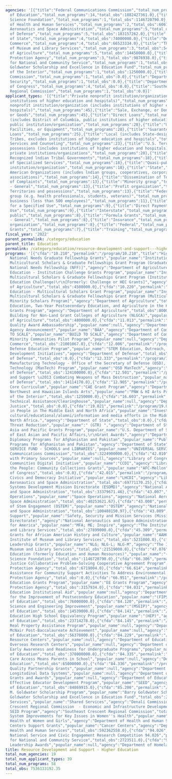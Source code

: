 ```yaml
---
agencies: '[{"title":"Federal Communications Commission","total_num_programs":1,"total_obs":3224900000.0},{"title":"Department
  of Education","total_num_programs":14,"total_obs":1882427361.0},{"title":"National
  Science Foundation","total_num_programs":1,"total_obs":1146720790.0},{"title":"Department
  of Health and Human Services","total_num_programs":2,"total_obs":606773706.0},{"title":"National
  Aeronautics and Space Administration","total_num_programs":5,"total_obs":266081290.35},{"title":"Department
  of Defense","total_num_programs":5,"total_obs":183157262.0},{"title":"Department
  of State","total_num_programs":4,"total_obs":74000000.0},{"title":"Department of
  Commerce","total_num_programs":4,"total_obs":66523334.0},{"title":"The Institute
  of Museum and Library Services","total_num_programs":3,"total_obs":54649000.0},{"title":"Department
  of Agriculture","total_num_programs":5,"total_obs":14450000.0},{"title":"Environmental
  Protection Agency","total_num_programs":3,"total_obs":9876938.0},{"title":"Corporation
  for National and Community Service","total_num_programs":1,"total_obs":2723511.0},{"title":"Barry
  Goldwater Scholarship and Excellence in Education Fund","total_num_programs":1,"total_obs":2600000.0},{"title":"Department
  of the Interior","total_num_programs":1,"total_obs":1250000.0},{"title":"Denali
  Commission","total_num_programs":1,"total_obs":0.0},{"title":"Department of Homeland
  Security","total_num_programs":1,"total_obs":0.0},{"title":"Department of Justice","total_num_programs":1,"total_obs":0.0},{"title":"Library
  of Congress","total_num_programs":4,"total_obs":0.0},{"title":"Southeast Crescent
  Regional Commission","total_num_programs":1,"total_obs":0.0}]'
applicant_types: '[{"title":"Private nonprofit institution/organization (includes
  institutions of higher education and hospitals)","total_num_programs":47},{"title":"Public
  nonprofit institution/organization (includes institutions of higher education and
  hospitals)","total_num_programs":45},{"title":"Sale, Exchange, or Donation of Property
  or Goods","total_num_programs":45},{"title":"Direct Loans","total_num_programs":33},{"title":"State
  (includes District of Columbia, public institutions of higher education and hospitals)","total_num_programs":33},{"title":"Other
  public institution/organization","total_num_programs":28},{"title":"Use of Property,
  Facilities, or Equipment","total_num_programs":28},{"title":"Guaranteed / Insured
  Loans","total_num_programs":25},{"title":"Local (includes State-designated lndian
  Tribes, excludes institutions of higher education and hospitals","total_num_programs":25},{"title":"Advisory
  Services and Counseling","total_num_programs":23},{"title":"U.S. Territories and
  possessions (includes institutions of higher education and hospitals)","total_num_programs":23},{"title":"Other
  private institutions/organizations","total_num_programs":20},{"title":"Federally
  Recognized lndian Tribal Governments","total_num_programs":18},{"title":"Provision
  of Specialized Services","total_num_programs":18},{"title":"Quasi-public nonprofit
  institution/organization","total_num_programs":18},{"title":"State","total_num_programs":15},{"title":"Native
  American Organizations (includes lndian groups, cooperatives, corporations, partnerships,
  associations)","total_num_programs":14},{"title":"Dissemination of Technical Information","total_num_programs":13},{"title":"Investigation
  of Complaints","total_num_programs":13},{"title":"Minority group","total_num_programs":13},{"title":"Non-Government
  - General","total_num_programs":13},{"title":"Profit organization","total_num_programs":13},{"title":"U.S.
  Territories and possessions","total_num_programs":13},{"title":"Federal Employment","total_num_programs":12},{"title":"Specialized
  group (e.g. health professionals, students, veterans)","total_num_programs":12},{"title":"Small
  business (less than 500 employees)","total_num_programs":11},{"title":"Direct Payments
  for a Specified Use","total_num_programs":9},{"title":"Direct Payments with Unrestricted
  Use","total_num_programs":9},{"title":"Interstate","total_num_programs":9},{"title":"Intrastate","total_num_programs":9},{"title":"Anyone/general
  public","total_num_programs":8},{"title":"Formula Grants","total_num_programs":8},{"title":"Government
  - General","total_num_programs":8},{"title":"Insurance","total_num_programs":8},{"title":"Sponsored
  organization","total_num_programs":8},{"title":"Federal","total_num_programs":7},{"title":"Individual/Family","total_num_programs":7},{"title":"Project
  Grants","total_num_programs":7},{"title":"Training","total_num_programs":7}]'
fiscal_year: '2022'
parent_permalink: /category/education
parent_title: Education
permalink: /category/education/resource-development-and-support---higher-education
programs: '[{"cfda":"10.210","permalink":"/program/10.210","title":"Higher Education
  National Needs Graduate Fellowship Grants","popular_name":"Institution Challenge,
  Multicultural Scholars & Graduate Fellowships Grant Program (Graduate Fellowships)\r\n\r\n[Formerly:
  National Needs Fellowship (NFF)]","agency":"Department of Agriculture","total_obs":3100000.0},{"cfda":"10.217","permalink":"/program/10.217","title":"Higher
  Education - Institution Challenge Grants Program","popular_name":"Institution Challenge,
  Multicultural Scholars & Graduate Fellowships Grant Program (Institution Higher
  Education Challenge)\r\n[Formerly: Challenge or HEC Grants]","agency":"Department
  of Agriculture","total_obs":4500000.0},{"cfda":"10.220","permalink":"/program/10.220","title":"Higher
  Education - Multicultural Scholars Grant Program","popular_name":"Institution Challenge,
  Multicultural Scholars & Graduate Fellowships Grant Program (Multicultural Scholars)\r\n\r\n[Formerly:
  Minority Scholars Program]","agency":"Department of Agriculture","total_obs":1250000.0},{"cfda":"10.226","permalink":"/program/10.226","title":"Secondary
  Education, Two-Year Postsecondary Education, and Agriculture in the K-12 Classroom","popular_name":"SPECA
  Grants Program","agency":"Department of Agriculture","total_obs":800000.0},{"cfda":"10.326","permalink":"/program/10.326","title":"Capacity
  Building for Non-Land Grant Colleges of Agriculture (NLGCA)","popular_name":null,"agency":"Department
  of Agriculture","total_obs":4800000.0},{"cfda":"11.013","permalink":"/program/11.013","title":"Education
  Quality Award Ambassadorship","popular_name":null,"agency":"Department of Commerce","total_obs":0.0},{"cfda":"11.015","permalink":"/program/11.015","title":"Broad
  Agency Announcement","popular_name":"BAA","agency":"Department of Commerce","total_obs":522267.0},{"cfda":"11.024","permalink":"/program/11.024","title":"BUILD
  TO SCALE","popular_name":"BUILD TO SCALE","agency":"Department of Commerce","total_obs":45000000.0},{"cfda":"11.028","permalink":"/program/11.028","title":"Connecting
  Minority Communities Pilot Program","popular_name":null,"agency":"Department of
  Commerce","total_obs":21001067.0},{"cfda":"12.006","permalink":"/program/12.006","title":"National
  Defense Education Program","popular_name":"STEM Education, Outreach, and Workforce
  Development Initiatives","agency":"Department of Defense","total_obs":24943092.0},{"cfda":"12.014","permalink":"/program/12.014","title":"OnRampII","popular_name":"OnRampII","agency":"Department
  of Defense","total_obs":0.0},{"cfda":"12.333","permalink":"/program/12.333","title":"Advanced
  Manufacturing Technology - Office of the Secretary of Defense (OSD), Manufacturing
  Technology (ManTech) Program","popular_name":"OSD ManTech","agency":"Department
  of Defense","total_obs":124100000.0},{"cfda":"12.501","permalink":"/program/12.501","title":"Training
  and Support \u2013 Combating Weapons of Mass Destruction","popular_name":null,"agency":"Department
  of Defense","total_obs":14114170.0},{"cfda":"12.905","permalink":"/program/12.905","title":"CyberSecurity
  Core Curriculum","popular_name":"CAE Grant Program","agency":"Department of Defense","total_obs":20000000.0},{"cfda":"15.071","permalink":"/program/15.071","title":"Pacific
  Northwest and Hawaiian Islands Arts","popular_name":"PNW & HI Arts Program","agency":"Department
  of the Interior","total_obs":1250000.0},{"cfda":"16.603","permalink":"/program/16.603","title":"Corrections
  Technical Assistance/Clearinghouse","popular_name":null,"agency":"Department of
  Justice","total_obs":0.0},{"cfda":"19.021","permalink":"/program/19.021","title":"Investing
  in People in The Middle East and North Africa","popular_name":"Investing in people/
  cultural/educational/alumni/information and media efforts in the Middle East and
  North Africa.","agency":"Department of State","total_obs":0.0},{"cfda":"19.033","permalink":"/program/19.033","title":"Global
  Threat Reduction","popular_name":" (GTR) ","agency":"Department of State","total_obs":74000000.0},{"cfda":"19.124","permalink":"/program/19.124","title":"East
  Asia and Pacific Grants Program","popular_name":"U.S. Department of State, Bureau
  of East Asian and Pacific Affairs,\r\nGrant Awards","agency":"Department of State","total_obs":0.0},{"cfda":"19.501","permalink":"/program/19.501","title":"Public
  Diplomacy Programs for Afghanistan and Pakistan","popular_name":"Public Diplomacy
  Programs for Afghanistan and Pakistan","agency":"Department of State","total_obs":0.0},{"cfda":"32.004","permalink":"/program/32.004","title":"UNIVERSAL
  SERVICE FUND - SCHOOLS and LIBRARIES","popular_name":"UNIVERSAL SERVICE - E-RATE","agency":"Federal
  Communications Commission","total_obs":3224900000.0},{"cfda":"42.010","permalink":"/program/42.010","title":"Teaching
  with Primary Sources","popular_name":null,"agency":"Library of Congress","total_obs":0.0},{"cfda":"42.012","permalink":"/program/42.012","title":"Connecting
  Communities Digital Initiative","popular_name":"CCDI","agency":"Library of Congress","total_obs":0.0},{"cfda":"42.013","permalink":"/program/42.013","title":"Of
  the People: Community Collections Grants","popular_name":"AFC-Mellon","agency":"Library
  of Congress","total_obs":0.0},{"cfda":"42.015","permalink":"/program/42.015","title":"Lewis-Houghton
  Civics and Democracy Initiative","popular_name":"LHCDI","agency":"Library of Congress","total_obs":0.0},{"cfda":"43.002","permalink":"/program/43.002","title":"Aeronautics","popular_name":"Aeronautics","agency":"National
  Aeronautics and Space Administration","total_obs":69771170.25},{"cfda":"43.003","permalink":"/program/43.003","title":"Exploration","popular_name":"Exploration
  Systems Development Mission Directorate (ESDMD)","agency":"National Aeronautics
  and Space Administration","total_obs":33379671.46},{"cfda":"43.007","permalink":"/program/43.007","title":"Space
  Operations","popular_name":"Space Operations","agency":"National Aeronautics and
  Space Administration","total_obs":40253621.67},{"cfda":"43.008","permalink":"/program/43.008","title":"Office
  of Stem Engagement (OSTEM)","popular_name":"OSTEM","agency":"National Aeronautics
  and Space Administration","total_obs":100488150.97},{"cfda":"43.009","permalink":"/program/43.009","title":"Mission
  Support","popular_name":"Safety, Security and Mission Services (Mission Support
  Directorate)","agency":"National Aeronautics and Space Administration","total_obs":22188676.0},{"cfda":"45.301","permalink":"/program/45.301","title":"Museums
  for America","popular_name":"MFA; ME; Inspire","agency":"The Institute of Museum
  and Library Services","total_obs":27899000.0},{"cfda":"45.309","permalink":"/program/45.309","title":"Museum
  Grants for African American History and Culture","popular_name":"AAHC","agency":"The
  Institute of Museum and Library Services","total_obs":5231000.0},{"cfda":"45.312","permalink":"/program/45.312","title":"National
  Leadership Grants","popular_name":"NLG; NLG-L; NLG-M","agency":"The Institute of
  Museum and Library Services","total_obs":21519000.0},{"cfda":"47.076","permalink":"/program/47.076","title":"STEM
  Education (formerly Education and Human Resources)","popular_name":"(EDU)","agency":"National
  Science Foundation","total_obs":1146720790.0},{"cfda":"66.306","permalink":"/program/66.306","title":"Environmental
  Justice Collaborative Problem-Solving Cooperative Agreement Program","popular_name":"EJCPS","agency":"Environmental
  Protection Agency","total_obs":6719004.0},{"cfda":"66.614","permalink":"/program/66.614","title":"Financial
  Assistance For Community Support Activities To Address Environmental Justice Issues","popular_name":null,"agency":"Environmental
  Protection Agency","total_obs":0.0},{"cfda":"66.951","permalink":"/program/66.951","title":"Environmental
  Education Grants Program","popular_name":"EE Grants Program","agency":"Environmental
  Protection Agency","total_obs":3157934.0},{"cfda":"84.031","permalink":"/program/84.031","title":"Higher
  Education Institutional Aid","popular_name":null,"agency":"Department of Education","total_obs":1087172000.0},{"cfda":"84.116","permalink":"/program/84.116","title":"Fund
  for the Improvement of Postsecondary Education","popular_name":"(FIPSE)","agency":"Department
  of Education","total_obs":76000000.0},{"cfda":"84.120","permalink":"/program/84.120","title":"Minority
  Science and Engineering Improvement","popular_name":"(MSEIP)","agency":"Department
  of Education","total_obs":14539000.0},{"cfda":"84.141","permalink":"/program/84.141","title":"Migrant
  Education High School Equivalency Program","popular_name":"(HEP)","agency":"Department
  of Education","total_obs":23714278.0},{"cfda":"84.145","permalink":"/program/84.145","title":"Federal
  Real Property Assistance Program","popular_name":null,"agency":"Department of Education","total_obs":0.0},{"cfda":"84.217","permalink":"/program/84.217","title":"TRIO
  McNair Post-Baccalaureate Achievement","popular_name":null,"agency":"Department
  of Education","total_obs":56378000.0},{"cfda":"84.229","permalink":"/program/84.229","title":"Language
  Resource Centers","popular_name":null,"agency":"Department of Education","total_obs":2846768.0},{"cfda":"84.274","permalink":"/program/84.274","title":"American
  Overseas Research Centers","popular_name":null,"agency":"Department of Education","total_obs":1015400.0},{"cfda":"84.334","permalink":"/program/84.334","title":"Gaining
  Early Awareness and Readiness for Undergraduate Programs","popular_name":"(GEAR-UP)","agency":"Department
  of Education","total_obs":378000000.0},{"cfda":"84.335","permalink":"/program/84.335","title":"Child
  Care Access Means Parents in School","popular_name":null,"agency":"Department of
  Education","total_obs":65000000.0},{"cfda":"84.336","permalink":"/program/84.336","title":"Teacher
  Quality Partnership Grants","popular_name":null,"agency":"Department of Education","total_obs":59092000.0},{"cfda":"84.372","permalink":"/program/84.372","title":"Statewide
  Longitudinal Data Systems","popular_name":null,"agency":"Department of Education","total_obs":33800000.0},{"cfda":"84.417","permalink":"/program/84.417","title":"Directed
  Grants and Awards","popular_name":null,"agency":"Department of Education","total_obs":0.0},{"cfda":"84.423","permalink":"/program/84.423","title":"Supporting
  Effective Educator Development Program","popular_name":"SEED","agency":"Department
  of Education","total_obs":84869915.0},{"cfda":"85.200","permalink":"/program/85.200","title":"Barry
  M. Goldwater Scholarship Program","popular_name":"Barry Goldwater Scholarship Foundation","agency":"Barry
  Goldwater Scholarship and Excellence in Education Fund","total_obs":2600000.0},{"cfda":"90.199","permalink":"/program/90.199","title":"Shared
  Services","popular_name":"Shared Services","agency":"Denali Commission","total_obs":0.0},{"cfda":"90.705","permalink":"/program/90.705","title":"Southeast
  Crescent Regional Commission  - Economic and Infrastructure Development Grants","popular_name":"SCRC
  SEID Program","agency":"Southeast Crescent Regional Commission","total_obs":0.0},{"cfda":"93.088","permalink":"/program/93.088","title":"Advancing
  System Improvements for Key Issues in Women''s Health","popular_name":"Improving
  Health of Women and Girls","agency":"Department of Health and Human Services","total_obs":14411148.0},{"cfda":"93.397","permalink":"/program/93.397","title":"Cancer
  Centers Support Grants","popular_name":"Cancer Centers","agency":"Department of
  Health and Human Services","total_obs":592362558.0},{"cfda":"94.026","permalink":"/program/94.026","title":"AmeriCorps
  National Service and Civic Engagement Research Competition 94.026","popular_name":null,"agency":"Corporation
  for National and Community Service","total_obs":2723511.0},{"cfda":"97.062","permalink":"/program/97.062","title":"Scientific
  Leadership Awards","popular_name":null,"agency":"Department of Homeland Security","total_obs":0.0}]'
title: Resource Development and Support - Higher Education
total_num_agencies: 19
total_num_applicant_types: 39
total_num_programs: 58
total_obs: 7536133192.35
---
```

